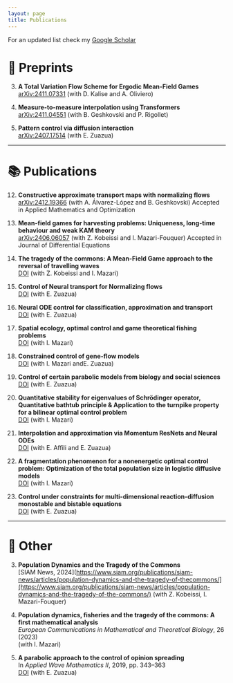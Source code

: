 ```yaml
---
layout: page
title: Publications
---
```


For an updated list check my [Google Scholar](https://scholar.google.com/citations?user=tgbnQ8cAAAAJ&hl=en)

# 📝 Preprints


3. **A Total Variation Flow Scheme for Ergodic Mean-Field Games**  
   [arXiv:2411.07331](https://arxiv.org/pdf/2411.07331) (with D. Kalise and A. Oliviero)

2. **Measure-to-measure interpolation using Transformers**  
   [arXiv:2411.04551](https://arxiv.org/pdf/2411.04551) (with B. Geshkovski and P. Rigollet)

1. **Pattern control via diffusion interaction**  
   [arXiv:2407.17514](https://arxiv.org/pdf/2407.17514) (with E. Zuazua)


---

# 📚 Publications

12. **Constructive approximate transport maps with normalizing flows**  
   [arXiv:2412.19366](https://arxiv.org/abs/2412.19366) (with A. Álvarez-López and B. Geshkovski) Accepted in Applied Mathematics and Optimization

11. **Mean-field games for harvesting problems: Uniqueness, long-time behaviour and weak KAM theory**  
   [arXiv:2406.06057](https://arxiv.org/pdf/2406.06057) (with Z. Kobeissi and I. Mazari-Fouquer) Accepted in Journal of Differential Equations

10. **The tragedy of the commons: A Mean-Field Game approach to the reversal of travelling waves**  
    [DOI](https://doi.org/10.1088/1361-6544/ad7b97) (with Z. Kobeissi and I. Mazari)

9. **Control of Neural transport for Normalizing flows**  
    [DOI](https://doi.org/10.1016/j.matpur.2023.10.005) (with  E. Zuazua)

8. **Neural ODE control for classification, approximation and transport**  
   [DOI](https://doi.org/10.1137/21M141143) (with  E. Zuazua)

7. **Spatial ecology, optimal control and game theoretical fishing problems**  
   [DOI](https://doi.org/10.1007/s00285-022-01829-w) (with I. Mazari)

6. **Constrained control of gene-flow models**  
   [DOI](https://doi.org/10.4171/aihpc/52) (with I. Mazari andE. Zuazua)

5. **Control of certain parabolic models from biology and social sciences**  
   [DOI](https://doi.org/10.3934/mcrf.2022032) (with E. Zuazua)

4. **Quantitative stability for eigenvalues of Schrödinger operator, Quantitative bathtub principle & Application to the turnpike property for a bilinear optimal control problem**  
   [DOI](https://doi.org/10.1137/21M1393121) (with I. Mazari)

3. **Interpolation and approximation via Momentum ResNets and Neural ODEs**  
   [DOI](https://doi.org/10.1016/j.sysconle.2022.105182) (with E. Affili and E. Zuazua)

2. **A fragmentation phenomenon for a nonenergetic optimal control problem: Optimization of the total population size in logistic diffusive models**  
   [DOI](https://doi.org/10.1137/20M132818X) (with I. Mazari)

1. **Control under constraints for multi-dimensional reaction-diffusion monostable and bistable equations**  
   [DOI](https://doi.org/10.1016/j.matpur.2020.08.006) (with  E. Zuazua)


---

# 📎 Other


3. **Population Dynamics and the Tragedy of the Commons**  
   [SIAM News, 2024](https://www.siam.org/publications/siam-news/articles/population-dynamics-and-the-tragedy-of-thecommons/](https://www.siam.org/publications/siam-news/articles/population-dynamics-and-the-tragedy-of-the-commons/) (with Z. Kobeissi, I. Mazari-Fouquer)

2. **Population dynamics, fisheries and the tragedy of the commons: A first mathematical analysis**  
   *European Communications in Mathematical and Theoretical Biology*, 26 (2023)  
   (with I. Mazari)

1. **A parabolic approach to the control of opinion spreading**  
   In *Applied Wave Mathematics II*, 2019, pp. 343–363  
   [DOI](https://doi.org/10.1007/978-3-030-29951-4_15) (with E. Zuazua)

